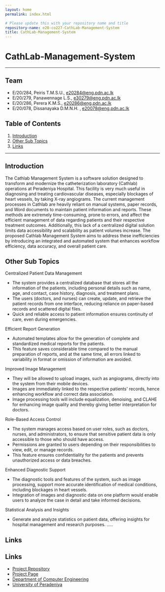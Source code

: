 ```yaml
---
layout: home
permalink: index.html

# Please update this with your repository name and title
repository-name: e20-co227-CathLab-Management-System
title: CathLab-Management-System
---
```


[comment]: # "This is the standard layout for the project, but you can clean this and use your own template"

# CathLab-Management-System

---

<!-- 
This is a sample image, to show how to add images to your page. To learn more options, please refer [this](https://projects.ce.pdn.ac.lk/docs/faq/how-to-add-an-image/)

![Sample Image](./images/sample.png)
 -->

## Team
-  E/20/284, Peiris T.M.S.U., [e20284@eng.pdn.ac.lk](mailto:name@email.com)
-  E/20/279, Panawennage L.S., [e30279@eng.pdn.ac.lk](mailto:name@email.com)
-  E/20/286, Perera K.M.S., [e20286@eng.pdn.ac.lk](mailto:name@email.com)
-  E/20/078, Dissanayaka D.M.N.H. , [e20078@eng.pdn.ac.lk](mailto:name@email.com)

## Table of Contents
1. [Introduction](#introduction)
2. [Other Sub Topics](#other-sub-topics)
3. [Links](#links)

---

## Introduction

The Cathlab Management System is a software solution designed to transform and modernize the catheterization laboratory (Cathlab) operations at Peradeniya Hospital. This facility is very much useful in diagnosing and treating cardiovascular diseases, especially blockages of heart vessels, by taking X-ray angiograms. 
The current management processes in Cathlab are heavily reliant on manual systems, paper records, and Word documents to maintain patient information and reports. These methods are extremely time-consuming, prone to errors, and affect the efficient management of data regarding patients and their respective treatment outcomes. Additionally, this lack of a centralized digital solution limits data accessibility and scalability as patient volumes increase.
The proposed Cathlab Management System aims to address these inefficiencies by introducing an integrated and automated system that enhances workflow efficiency, data accuracy, and overall patient care.

## Other Sub Topics
Centralized Patient Data Management
* The system provides a centralized database that stores all the information of the patients, including personal details such as name, age, and contact, case history, diagnosis, and treatment plans.
* The users (doctors, and nurses) can create, update, and retrieve the patient records from one interface, reducing reliance on paper-based records and scattered digital files.
* Quick and reliable access to patient information ensures continuity of care, even during emergencies.

Efficient Report Generation
* Automated templates allow for the generation of complete and standardized medical reports for the patients. 
* This feature saves considerable time compared to the manual preparation of reports, and at the same time, all errors linked to variability in format or omission of information are avoided.


Improved Image Management
* They will be allowed to upload images, such as angiograms, directly into the system from their mobile devices.
* Images are immediately linked to the respective patients' records, hence enhancing workflow and correct data association.
* Image processing tools will include equalization, denoising, and CLAHE for enhancing image quality and thereby giving better interpretation for doctors. 

Role-Based Access Control
* The system manages access based on user roles, such as doctors, nurses, and administrators, to ensure that sensitive patient data is only accessible to those who should have access.
* Permissions are granted to users depending on their responsibilities to view, edit, or manage records.
* This feature ensures confidentiality for the patients and prevents unauthorized access or data breaches.

Enhanced Diagnostic Support
* The diagnostic tools and features of the system, such as image processing, support more accurate identification of medical conditions, including blockages in heart vessels.
* Integration of images and diagnostic data on one platform would enable users to analyze the case in detail and take informed decisions.

Statistical Analysis and Insights
* Generate and analyze statistics on patient data, offering insights for hospital management and research purposes.
.....
## Links
## Links

- [Project Repository](https://github.com/cepdnaclk/e20-co227-CathLab-Management-System)
- [Project Page](https://projects.ce.pdn.ac.lk/co227/e20/CathLab-Management-System/)
- [Department of Computer Engineering](http://www.ce.pdn.ac.lk/)
- [University of Peradeniya](https://eng.pdn.ac.lk/)

[//]: # (Please refer this to learn more about Markdown syntax)
[//]: # (https://github.com/adam-p/markdown-here/wiki/Markdown-Cheatsheet)
